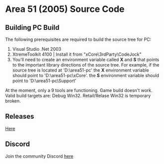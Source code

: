 # Area 51 (2005) Source Code

## Building PC Build

The following prerequisites are required to build the source tree for PC:

1. Visual Studio .Net 2003
2. XtremeToolkit 4100 | Install it from "xCore\3rdParty\CodeJock"
3. You'll need to create an environment variable called **X** and **S** that points to the important library directions of the source tree. For example, if the source tree is located at 'D:\area51-pc' the **X** environment variable should point to 'D:\area51-pc\xCore'. the **S** environment variable should point to 'D:\area51-pc\Support'

At the moment, only a 9 tools are functioning. Game build doesn't work. Valid build targets are: Debug Win32. Retail/Relase Win32 is temporary broken.

## Releases

[Here](https://github.com/ProjectDreamland/area51/releases/)

## Discord

Join the community Discord [here](https://discord.gg/7gGhFSjxsq)
